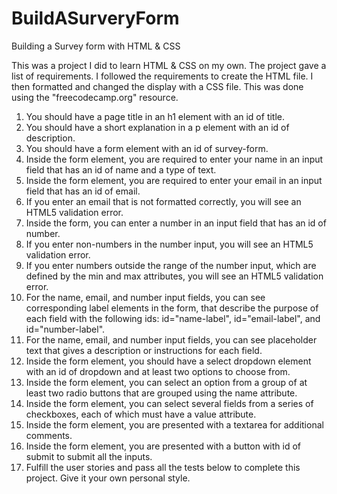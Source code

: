 # BuildASurveryForm
Building a Survey form with HTML &amp; CSS

This was a project I did to learn HTML & CSS on my own. The project gave a list of requirements. I followed the requirements to create the HTML file. I then formatted and changed the display with a CSS file. This was done using the "freecodecamp.org" resource.

1. You should have a page title in an h1 element with an id of title.
2. You should have a short explanation in a p element with an id of description.
3. You should have a form element with an id of survey-form.
4. Inside the form element, you are required to enter your name in an input field that has an id of name and a type of text.
5. Inside the form element, you are required to enter your email in an input field that has an id of email.
6. If you enter an email that is not formatted correctly, you will see an HTML5 validation error.
7. Inside the form, you can enter a number in an input field that has an id of number.
8. If you enter non-numbers in the number input, you will see an HTML5 validation error.
9. If you enter numbers outside the range of the number input, which are defined by the min and max attributes, you will see an HTML5 validation error.
10. For the name, email, and number input fields, you can see corresponding label elements in the form, that describe the purpose of each field with the following ids: id="name-label", id="email-label", and id="number-label".
11. For the name, email, and number input fields, you can see placeholder text that gives a description or instructions for each field.
12. Inside the form element, you should have a select dropdown element with an id of dropdown and at least two options to choose from.
13. Inside the form element, you can select an option from a group of at least two radio buttons that are grouped using the name attribute.
14. Inside the form element, you can select several fields from a series of checkboxes, each of which must have a value attribute.
15. Inside the form element, you are presented with a textarea for additional comments.
16. Inside the form element, you are presented with a button with id of submit to submit all the inputs.
17. Fulfill the user stories and pass all the tests below to complete this project. Give it your own personal style.
